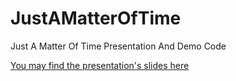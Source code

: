 # JustAMatterOfTime
Just A Matter Of Time Presentation And Demo Code

[You may find the presentation's slides 
here](https://docs.google.com/presentation/d/1pM6vkCpyiOEEuE0feF8aSY2uyOcW1_DDUuWLIAx2OjM)
